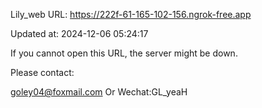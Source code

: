 Lily_web URL: https://222f-61-165-102-156.ngrok-free.app

Updated at: 2024-12-06 05:24:17

If you cannot open this URL, the server might be down.

Please contact: 

goley04@foxmail.com Or Wechat:GL_yeaH